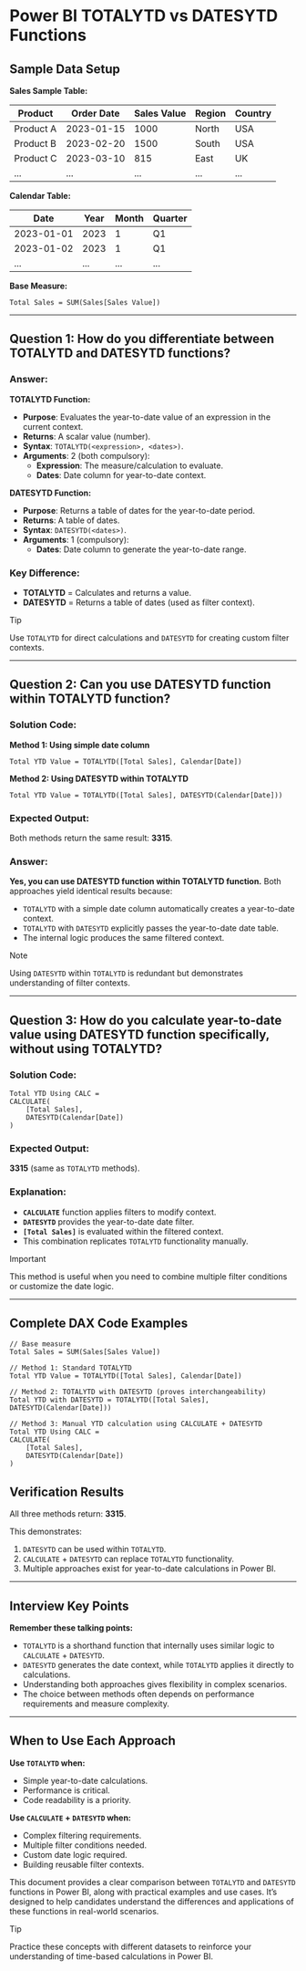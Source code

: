 # Power BI TOTALYTD vs DATESYTD Functions  

## **Sample Data Setup**  

**Sales Sample Table:**  

| Product   | Order Date | Sales Value | Region | Country |  
|-----------|------------|-------------|---------|---------|  
| Product A | 2023-01-15 | 1000        | North   | USA     |  
| Product B | 2023-02-20 | 1500        | South   | USA     |  
| Product C | 2023-03-10 | 815         | East    | UK      |  
| ...       | ...        | ...         | ...     | ...     |  

**Calendar Table:**  

| Date       | Year | Month | Quarter |  
|------------|------|-------|---------|  
| 2023-01-01 | 2023 | 1     | Q1      |  
| 2023-01-02 | 2023 | 1     | Q1      |  
| ...        | ...  | ...   | ...     |  

**Base Measure:**  
```dax
Total Sales = SUM(Sales[Sales Value])  
```  

---

## **Question 1: How do you differentiate between TOTALYTD and DATESYTD functions?**  

### **Answer:**  

**TOTALYTD Function:**  
- **Purpose**: Evaluates the year-to-date value of an expression in the current context.  
- **Returns**: A scalar value (number).  
- **Syntax**: `TOTALYTD(<expression>, <dates>)`.  
- **Arguments**: 2 (both compulsory):  
  - **Expression**: The measure/calculation to evaluate.  
  - **Dates**: Date column for year-to-date context.  

**DATESYTD Function:**  
- **Purpose**: Returns a table of dates for the year-to-date period.  
- **Returns**: A table of dates.  
- **Syntax**: `DATESYTD(<dates>)`.  
- **Arguments**: 1 (compulsory):  
  - **Dates**: Date column to generate the year-to-date range.  

### **Key Difference:**  
- **TOTALYTD** = Calculates and returns a value.  
- **DATESYTD** = Returns a table of dates (used as filter context).  

> [!TIP]  
> Use `TOTALYTD` for direct calculations and `DATESYTD` for creating custom filter contexts.  

---

## **Question 2: Can you use DATESYTD function within TOTALYTD function?**  

### **Solution Code:**  

**Method 1: Using simple date column**  
```dax  
Total YTD Value = TOTALYTD([Total Sales], Calendar[Date])  
```  

**Method 2: Using DATESYTD within TOTALYTD**  
```dax  
Total YTD Value = TOTALYTD([Total Sales], DATESYTD(Calendar[Date]))  
```  

### **Expected Output:**  
Both methods return the same result: **3315**.  

### **Answer:**  
**Yes, you can use DATESYTD function within TOTALYTD function.** Both approaches yield identical results because:  
- `TOTALYTD` with a simple date column automatically creates a year-to-date context.  
- `TOTALYTD` with `DATESYTD` explicitly passes the year-to-date date table.  
- The internal logic produces the same filtered context.  

> [!NOTE]  
> Using `DATESYTD` within `TOTALYTD` is redundant but demonstrates understanding of filter contexts.  

---

## **Question 3: How do you calculate year-to-date value using DATESYTD function specifically, without using TOTALYTD?**  

### **Solution Code:**  
```dax  
Total YTD Using CALC =  
CALCULATE(  
    [Total Sales],  
    DATESYTD(Calendar[Date])  
)  
```  

### **Expected Output:**  
**3315** (same as `TOTALYTD` methods).  

### **Explanation:**  
- **`CALCULATE`** function applies filters to modify context.  
- **`DATESYTD`** provides the year-to-date date filter.  
- **`[Total Sales]`** is evaluated within the filtered context.  
- This combination replicates `TOTALYTD` functionality manually.  

> [!IMPORTANT]  
> This method is useful when you need to combine multiple filter conditions or customize the date logic.  

---

## **Complete DAX Code Examples**  

```dax  
// Base measure  
Total Sales = SUM(Sales[Sales Value])  

// Method 1: Standard TOTALYTD  
Total YTD Value = TOTALYTD([Total Sales], Calendar[Date])  

// Method 2: TOTALYTD with DATESYTD (proves interchangeability)  
Total YTD with DATESYTD = TOTALYTD([Total Sales], DATESYTD(Calendar[Date]))  

// Method 3: Manual YTD calculation using CALCULATE + DATESYTD  
Total YTD Using CALC =  
CALCULATE(  
    [Total Sales],  
    DATESYTD(Calendar[Date])  
)  
```  

## **Verification Results**  
All three methods return: **3315**.  

This demonstrates:  
1. `DATESYTD` can be used within `TOTALYTD`.  
2. `CALCULATE` + `DATESYTD` can replace `TOTALYTD` functionality.  
3. Multiple approaches exist for year-to-date calculations in Power BI.  

---

## **Interview Key Points**  

**Remember these talking points:**  
- `TOTALYTD` is a shorthand function that internally uses similar logic to `CALCULATE` + `DATESYTD`.  
- `DATESYTD` generates the date context, while `TOTALYTD` applies it directly to calculations.  
- Understanding both approaches gives flexibility in complex scenarios.  
- The choice between methods often depends on performance requirements and measure complexity.  

---

## **When to Use Each Approach**  

**Use `TOTALYTD` when:**  
- Simple year-to-date calculations.  
- Performance is critical.  
- Code readability is a priority.  

**Use `CALCULATE` + `DATESYTD` when:**  
- Complex filtering requirements.  
- Multiple filter conditions needed.  
- Custom date logic required.  
- Building reusable filter contexts.  


This document provides a clear comparison between `TOTALYTD` and `DATESYTD` functions in Power BI, along with practical examples and use cases. It’s designed to help candidates understand the differences and applications of these functions in real-world scenarios.  

> [!TIP]  
> Practice these concepts with different datasets to reinforce your understanding of time-based calculations in Power BI.  
